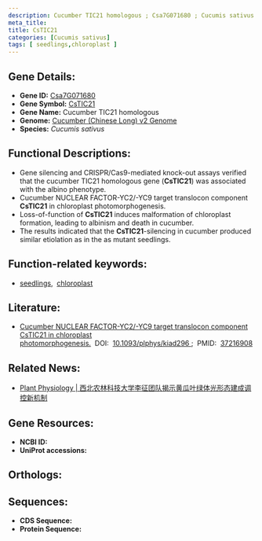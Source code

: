 ```yaml
---
description: Cucumber TIC21 homologous ; Csa7G071680 ; Cucumis sativus
meta_title:
title: CsTIC21
categories: [Cucumis sativus]
tags: [ seedlings,chloroplast ]
---
```


## Gene Details:
- **Gene ID:**	[Csa7G071680]()
- **Gene Symbol:** <u> CsTIC21 </u>
- **Gene Name:** Cucumber TIC21 homologous
- **Genome:** [Cucumber (Chinese Long) v2 Genome]()
- **Species:** *Cucumis sativus*

## Functional Descriptions:
   - Gene silencing and CRISPR/Cas9-mediated knock-out assays verified that the cucumber TIC21 homologous gene (**CsTIC21**) was associated with the albino phenotype.
   - Cucumber NUCLEAR FACTOR-YC2/-YC9 target translocon component **CsTIC21** in chloroplast photomorphogenesis.
   - Loss-of-function of **CsTIC21** induces malformation of chloroplast formation, leading to albinism and death in cucumber.
   - The results indicated that the **CsTIC21**-silencing in cucumber produced similar etiolation as in the as mutant seedlings.

## Function-related keywords:
   - [seedlings](/tags/seedlings/),&nbsp;&nbsp;[chloroplast](/tags/chloroplast/)

## Literature:
   - [Cucumber NUCLEAR FACTOR-YC2/-YC9 target translocon component CsTIC21 in chloroplast photomorphogenesis.]( https://academic.oup.com/plphys/article/192/4/2822/7175450?login=true#412962497)&nbsp;&nbsp;DOI:&nbsp;&nbsp;[10.1093/plphys/kiad296 ](https://academic.oup.com/plphys/article/192/4/2822/7175450?login=true#412962497);&nbsp;&nbsp;PMID:&nbsp;&nbsp;[37216908](https://pubmed.ncbi.nlm.nih.gov/37216908/)

## Related News:
   - [Plant Physiology | 西北农林科技大学李征团队揭示黄瓜叶绿体光形态建成调控新机制](https://mp.weixin.qq.com/s/2DZFGpeWMAcTTEBKIRQn-g)

## Gene Resources:
- **NCBI ID:**  [](https://www.ncbi.nlm.nih.gov/gene/?term=)
- **UniProt accessions:** [](https://www.uniprot.org/uniprotkb//entry)

## Orthologs:

## Sequences:
- **CDS Sequence:**
- **Protein Sequence:**

